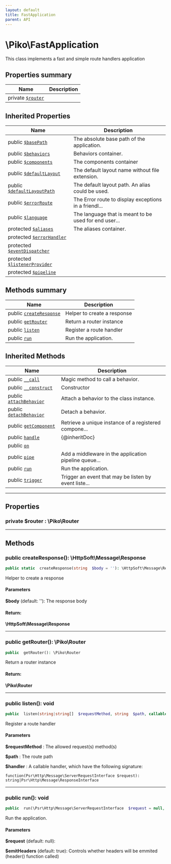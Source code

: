 ```yaml
---
layout: default
title: FastApplication
parent: API
---
```




# \Piko\FastApplication

This class implements a fast and simple route handlers application








## Properties summary

| Name | Description |
|------|-------------|
| private [`$router`](#property_router) |   |

## Inherited Properties

| Name | Description |
|------|-------------|
| public [`$basePath`](Application.md#property_basePath) | The absolute base path of the application.  |
| public [`$behaviors`](BehaviorTrait.md#property_behaviors) | Behaviors container.  |
| public [`$components`](Application.md#property_components) | The components container  |
| public [`$defaultLayout`](Application.md#property_defaultLayout) | The default layout name without file extension.  |
| public [`$defaultLayoutPath`](Application.md#property_defaultLayoutPath) | The default layout path. An alias could be used.  |
| public [`$errorRoute`](Application.md#property_errorRoute) | The Error route to display exceptions in a friendl... |
| public [`$language`](Application.md#property_language) | The language that is meant to be used for end user... |
| protected [`$aliases`](Application.md#property_aliases) | The aliases container.  |
| protected [`$errorHandler`](Application.md#property_errorHandler) |   |
| protected [`$eventDispatcher`](EventHandlerTrait.md#property_eventDispatcher) |   |
| protected [`$listenerProvider`](EventHandlerTrait.md#property_listenerProvider) |   |
| protected [`$pipeline`](Application.md#property_pipeline) |   |

## Methods summary

| Name | Description |
|------|-------------|
| public [`createResponse`](#method_createResponse) | Helper to create a response  |
| public [`getRouter`](#method_getRouter) | Return a router instance  |
| public [`listen`](#method_listen) | Register a route handler  |
| public [`run`](#method_run) | Run the application.  |

## Inherited Methods

| Name | Description |
|------|-------------|
| public [`__call`](/BehaviorTrait.md#method___call) | Magic method to call a behavior.  |
| public [`__construct`](/Application.md#method___construct) | Constructor |
| public [`attachBehavior`](/BehaviorTrait.md#method_attachBehavior) | Attach a behavior to the class instance.  |
| public [`detachBehavior`](/BehaviorTrait.md#method_detachBehavior) | Detach a behavior.  |
| public [`getComponent`](/Application.md#method_getComponent) | Retrieve a unique instance of a registered compone... |
| public [`handle`](/Application.md#method_handle) | {@inheritDoc}  |
| public [`on`](/EventHandlerTrait.md#method_on) |   |
| public [`pipe`](/Application.md#method_pipe) | Add a middleware in the application pipeline queue... |
| public [`run`](/Application.md#method_run) | Run the application.  |
| public [`trigger`](/EventHandlerTrait.md#method_trigger) | Trigger an event that may be listen by event liste... |

-----


## Properties


<a name="property_router"></a>
### private **$router** : \Piko\Router





-----

## Methods




<a name="method_createResponse"></a>
### public **createResponse()**: \HttpSoft\Message\Response

```php
public static  createResponse(string  $body = ''): \HttpSoft\Message\Response
```

Helper to create a response



#### Parameters
**$body**  (default: ''):
The response body






#### Return:
**\HttpSoft\Message\Response**


-----



<a name="method_getRouter"></a>
### public **getRouter()**: \Piko\Router

```php
public  getRouter(): \Piko\Router
```

Return a router instance








#### Return:
**\Piko\Router**


-----



<a name="method_listen"></a>
### public **listen()**: void

```php
public  listen(string|string[]  $requestMethod, string  $path, callable  $handler): void
```

Register a route handler



#### Parameters
**$requestMethod** :
The allowed request(s) method(s)

**$path** :
The route path

**$handler** :
A callable handler, which have the following signature:
```
function(Psr\Http\Message\ServerRequestInterface $request): string|Psr\Http\Message\ResponseInterface
```






-----



<a name="method_run"></a>
### public **run()**: void

```php
public  run(\Psr\Http\Message\ServerRequestInterface  $request = null, bool  $emitHeaders = true): void
```

Run the application.



#### Parameters
**$request**  (default: null):


**$emitHeaders**  (default: true):
Controls whether headers will be emmited (header() function called)






